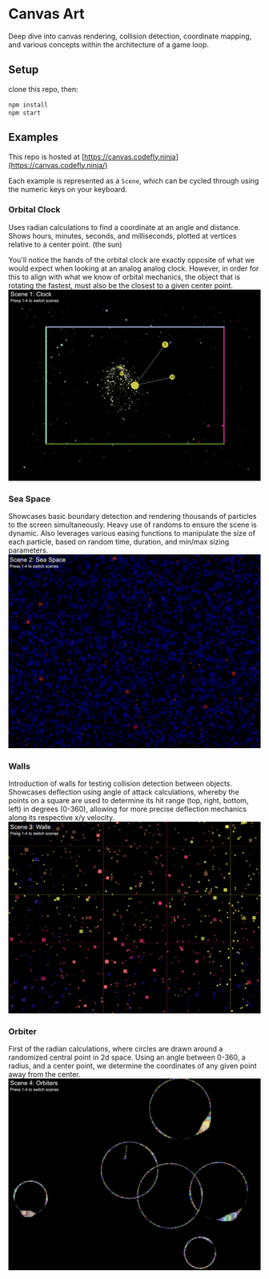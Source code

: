 # Canvas Art

Deep dive into canvas rendering, collision detection, coordinate mapping, and various concepts within the architecture of a game loop.

## Setup

clone this repo, then:

```
npm install
npm start
```

## Examples

This repo is hosted at [https://canvas.codefly.ninja](https://canvas.codefly.ninja/)

Each example is represented as a `Scene`, which can be cycled through using the numeric keys on your keyboard.

### Orbital Clock

Uses radian calculations to find a coordinate at an angle and distance. Shows hours, minutes, seconds, and milliseconds, plotted at vertices relative to a center point. (the sun)

You'll notice the hands of the orbital clock are exactly opposite of what we would expect when looking at an analog analog clock. However, in order for this to align with what we know of orbital mechanics, the object that is rotating the fastest, must also be the closest to a given center point.
![alt text](images/scene-clock.png)

### Sea Space

Showcases basic boundary detection and rendering thousands of particles to the screen simultaneously. Heavy use of randoms to ensure the scene is dynamic. Also leverages various easing functions to manipulate the size of each particle, based on random time, duration, and min/max sizing parameters.
![alt text](images/scene-seaspace.png)

### Walls

Introduction of walls for testing collision detection between objects. Showcases deflection using angle of attack calculations, whereby the points on a square are used to determine its hit range (top, right, bottom, left) in degrees (0-360), allowing for more precise deflection mechanics along its respective x/y velocity.
![alt text](images/scene-walls.png)

### Orbiter

First of the radian calculations, where circles are drawn around a randomized central point in 2d space. Using an angle between 0-360, a radius, and a center point, we determine the coordinates of any given point away from the center.
![alt text](images/scene-orbiter.png)
